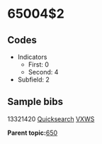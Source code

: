 # 65004$2

## Codes

-   Indicators
    -   First: 0
    -   Second: 4
-   Subfield: 2

## Sample bibs

13321420 [Quicksearch](https://search.library.yale.edu/catalog/13321420) [VXWS](http://prodorbis.library.yale.edu:7014/vxws/GetHoldingsService?bibId=13321420)

**Parent topic:**[650](../../tags/650/650.md)

